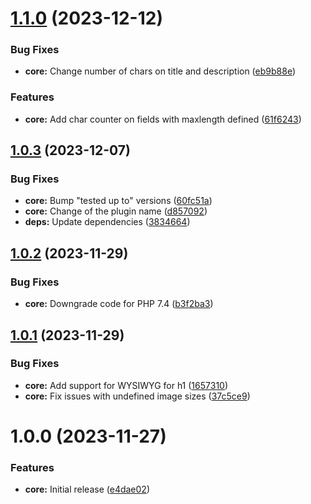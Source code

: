 # [1.1.0](https://github.com/lexo-ch/acf-seo/compare/v1.0.3...v1.1.0) (2023-12-12)


### Bug Fixes

* **core:** Change number of chars on title and description ([eb9b88e](https://github.com/lexo-ch/acf-seo/commit/eb9b88e149ba7078c2b9fcb30ac6b32a93983e2f))


### Features

* **core:** Add char counter on fields with maxlength defined ([61f6243](https://github.com/lexo-ch/acf-seo/commit/61f6243141d709b04f0a41fc5a3f1b8839bf5ea3))

## [1.0.3](https://github.com/lexo-ch/acf-seo/compare/v1.0.2...v1.0.3) (2023-12-07)


### Bug Fixes

* **core:** Bump "tested up to" versions ([60fc51a](https://github.com/lexo-ch/acf-seo/commit/60fc51a13b735ead924cd604ca2bdd5519e3feb5))
* **core:** Change of the plugin name ([d857092](https://github.com/lexo-ch/acf-seo/commit/d85709230b2e09982735bc76f61cb267390ba5d4))
* **deps:** Update dependencies ([3834664](https://github.com/lexo-ch/acf-seo/commit/383466427434812b8ec2f2bf307ff9d8faf045f6))

## [1.0.2](https://github.com/lexo-ch/acf-seo/compare/v1.0.1...v1.0.2) (2023-11-29)


### Bug Fixes

* **core:** Downgrade code for PHP 7.4 ([b3f2ba3](https://github.com/lexo-ch/acf-seo/commit/b3f2ba3253df956536deabd50065c603114ad7fa))

## [1.0.1](https://github.com/lexo-ch/acf-seo/compare/v1.0.0...v1.0.1) (2023-11-29)


### Bug Fixes

* **core:** Add support for WYSIWYG for h1 ([1657310](https://github.com/lexo-ch/acf-seo/commit/16573106cf72e340091a5191e7796f808a337cd1))
* **core:** Fix issues with undefined image sizes ([37c5ce9](https://github.com/lexo-ch/acf-seo/commit/37c5ce91dee901565cc18a6b7c2a542b025b5549))

# 1.0.0 (2023-11-27)


### Features

* **core:** Initial release ([e4dae02](https://github.com/lexo-ch/acf-seo/commit/e4dae024af40b9aae355838640f808fb484f3caf))
